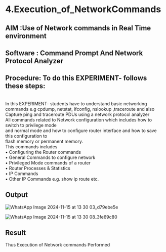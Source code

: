 # 4.Execution_of_NetworkCommands
## AIM :Use of Network commands in Real Time environment
## Software : Command Prompt And Network Protocol Analyzer
## Procedure: To do this EXPERIMENT- follows these steps:
<BR>
In this EXPERIMENT- students have to understand basic networking commands e.g cpdump, netstat, ifconfig, nslookup ,traceroute and also Capture ping and traceroute PDUs using a network protocol analyzer 
<BR>
All commands related to Network configuration which includes how to switch to privilege mode
<BR>
and normal mode and how to configure router interface and how to save this configuration to
<BR>
flash memory or permanent memory.
<BR>
This commands includes
<BR>
• Configuring the Router commands
<BR>
• General Commands to configure network
<BR>
• Privileged Mode commands of a router 
<BR>
• Router Processes & Statistics
<BR>
• IP Commands
<BR>
• Other IP Commands e.g. show ip route etc.
<BR>

## Output

![WhatsApp Image 2024-11-15 at 13 30 03_d79ebe5e](https://github.com/user-attachments/assets/66bd0c0e-e262-4485-9391-fa4cd4aeab5b)

![WhatsApp Image 2024-11-15 at 13 30 08_3fe69c80](https://github.com/user-attachments/assets/9311fe1e-e23b-4b6e-8dbf-092f985e9378)



## Result
Thus Execution of Network commands Performed 
